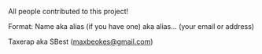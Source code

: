 All people contributed to this project!

Format: Name aka alias (if you have one) aka alias... (your email or address)



Taxerap aka SBest (maxbeokes@gmail.com)
